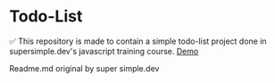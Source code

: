 # Todo-List
✅ This repository is made to contain a simple todo-list project done in supersimple.dev's javascript training course. 
<a href='https://drackass.github.io/Todo-List/'>Demo</a>

Readme.md original by super simple.dev

